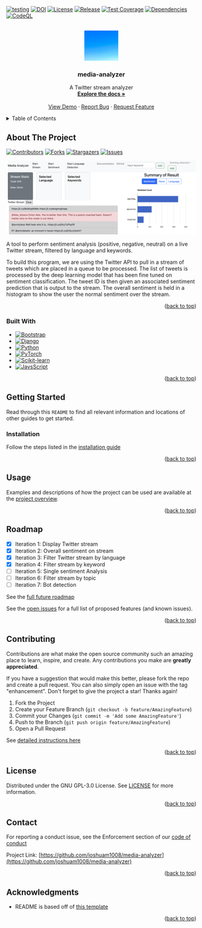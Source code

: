 <a name="readme-top"></a>

<!-- PROJECT BADGES -->
[![testing](https://github.com/joshuam1008/media-analyzer/actions/workflows/django.yml/badge.svg)](https://github.com/joshuam1008/media-analyzer/actions/workflows/django.yml) 
[![DOI](https://zenodo.org/badge/DOI/10.5281/zenodo.7154682.svg)](https://doi.org/10.5281/zenodo.7154682)
[![License](https://img.shields.io/github/license/joshuam1008/media-analyzer)](https://github.com/joshuam1008/media-analyzer/blob/main/LICENSE)
[![Release](https://img.shields.io/github/v/release/joshuam1008/media-analyzer?include_prereleases)](https://github.com/joshuam1008/media-analyzer/releases/tag/v0.0.1)
[![Test Coverage](https://byob.yarr.is/joshuam1008/media-analyzer/coverage_report)](https://github.com/joshuam1008/media-analyzer/actions/workflows/django.yml)
[![Dependencies](https://img.shields.io/librariesio/github/joshuam1008/media-analyzer)](https://libraries.io/github/joshuam1008/media-analyzer)
[![CodeQL](https://github.com/joshuam1008/media-analyzer/workflows/CodeQL/badge.svg)](https://github.com/joshuam1008/media-analyzer/actions/workflows/codeql.yml)



<!-- PROJECT LOGO -->
<br />
<div align="center">
<a href="https://joshuam1008.github.io/media-analyzer/"><img src="images/logo.jpg" alt="Logo" width="90" height="80"></a>

<h3 align="center">media-analyzer</h3>

  <p align="center">
    A Twitter stream analyzer
    <br />
    <a href="https://joshuam1008.github.io/media-analyzer/#project-documentation"><strong>Explore the docs »</strong></a>
    <br />
    <br />
    <a href="https://joshuam1008.github.io/media-analyzer/#short-video">View Demo</a>
    ·
    <a href="https://github.com/joshuam1008/media-analyzer/issues/new/choose">Report Bug</a>
    ·
    <a href="https://github.com/joshuam1008/media-analyzer/issues/new/choose">Request Feature</a>
  </p>
</div>



<!-- TABLE OF CONTENTS -->
<details>
  <summary>Table of Contents</summary>
  <ol>
    <li>
      <a href="#about-the-project">About The Project</a>
      <ul>
        <li><a href="#built-with">Built With</a></li>
      </ul>
    </li>
    <li>
      <a href="#getting-started">Getting Started</a>
      <ul>
        <li><a href="#installation">Installation</a></li>
      </ul>
    </li>
    <li><a href="#usage">Usage</a></li>
    <li><a href="#roadmap">Roadmap</a></li>
    <li><a href="#contributing">Contributing</a></li>
    <li><a href="#license">License</a></li>
    <li><a href="#contact">Contact</a></li>
    <li><a href="#acknowledgments">Acknowledgments</a></li>
  </ol>
</details>



<!-- ABOUT THE PROJECT -->
## About The Project

[![Contributors][contributors-shield]][contributors-url]
[![Forks][forks-shield]][forks-url]
[![Stargazers][stars-shield]][stars-url]
[![Issues][issues-shield]][issues-url]

![Product Name Screen Shot][product-screenshot]

A tool to perform sentiment analysis (positive, negative, neutral) on a live Twitter stream, filtered by language and keywords.

To build this program, we are using the Twitter API to pull in a stream of tweets which are placed in a queue to be processed. The list of tweets is processed by the deep learning model that has been fine tuned on sentiment classification. The tweet ID is then given an associated sentiment prediction that is output to the stream. The overall sentiment is held in a histogram to show the user the normal sentiment over the stream.

<p align="right">(<a href="#readme-top">back to top</a>)</p>



### Built With

* [![Bootstrap][Bootstrap.com]][Bootstrap-url]
* [![Django][Django.com]][Django-url]
* [![Python][Python.com]][Python-url]
* [![PyTorch][PyTorch.com]][PyTorch-url]
* [![Scikit-learn][Scikitlearn.com]][Scikitlearn-url]
* [![JavsScript][JavaScript.com]][JavaScript-url]

<p align="right">(<a href="#readme-top">back to top</a>)</p>



<!-- GETTING STARTED -->
## Getting Started

Read through this `README` to find all relevant information and locations of other guides to get started.


### Installation

Follow the steps listed in the [installation guide](INSTALL.md)

<p align="right">(<a href="#readme-top">back to top</a>)</p>



<!-- USAGE EXAMPLES -->
## Usage

Examples and descriptions of how the project can be used are available at the [project overview](https://joshuam1008.github.io/media-analyzer/).

<p align="right">(<a href="#readme-top">back to top</a>)</p>



<!-- ROADMAP -->
## Roadmap

- [x] Iteration 1: Display Twitter stream
- [x] Iteration 2: Overall sentiment on stream
- [x] Iteration 3: Filter Twitter stream by language
- [x] Iteration 4: Filter stream by keyword
- [ ] Iteration 5: Single sentiment Analysis
- [ ] Iteration 6: Filter stream by topic
- [ ] Iteration 7: Bot detection

See the [full future roadmap](https://github.com/users/joshuam1008/projects/3)

See the [open issues](https://github.com/joshuam1008/media-analyzer/issues) for a full list of proposed features (and known issues).

<p align="right">(<a href="#readme-top">back to top</a>)</p>



<!-- CONTRIBUTING -->
## Contributing

Contributions are what make the open source community such an amazing place to learn, inspire, and create. Any contributions you make are **greatly appreciated**.

If you have a suggestion that would make this better, please fork the repo and create a pull request. You can also simply open an issue with the tag "enhancement".
Don't forget to give the project a star! Thanks again!

1. Fork the Project
2. Create your Feature Branch (`git checkout -b feature/AmazingFeature`)
3. Commit your Changes (`git commit -m 'Add some AmazingFeature'`)
4. Push to the Branch (`git push origin feature/AmazingFeature`)
5. Open a Pull Request

See [detailed instructions here](CONTRIBUTING.md)

<p align="right">(<a href="#readme-top">back to top</a>)</p>



<!-- LICENSE -->
## License

Distributed under the GNU GPL-3.0 License. See [LICENSE](LICENSE) for more information.

<p align="right">(<a href="#readme-top">back to top</a>)</p>



<!-- CONTACT -->
## Contact

For reporting a conduct issue, see the Enforcement section of our [code of conduct](CODE_OF_CONDUCT.md)

Project Link: [https://github.com/joshuam1008/media-analyzer](https://github.com/joshuam1008/media-analyzer)

<p align="right">(<a href="#readme-top">back to top</a>)</p>



<!-- ACKNOWLEDGMENTS -->
## Acknowledgments

* README is based off of [this template](https://github.com/othneildrew/Best-README-Template)

<p align="right">(<a href="#readme-top">back to top</a>)</p>



<!-- MARKDOWN LINKS & IMAGES -->
<!-- https://www.markdownguide.org/basic-syntax/#reference-style-links -->
[contributors-shield]: https://img.shields.io/github/contributors/joshuam1008/media-analyzer.svg?style=for-the-badge
[contributors-url]: https://github.com/joshuam1008/media-analyzer/graphs/contributors
[forks-shield]: https://img.shields.io/github/forks/joshuam1008/media-analyzer.svg?style=for-the-badge
[forks-url]: https://github.com/joshuam1008/media-analyzer/network/members
[stars-shield]: https://img.shields.io/github/stars/joshuam1008/media-analyzer.svg?style=for-the-badge
[stars-url]: https://github.com/joshuam1008/media-analyzer/stargazers
[issues-shield]: https://img.shields.io/github/issues/joshuam1008/media-analyzer.svg?style=for-the-badge
[issues-url]: https://github.com/joshuam1008/media-analyzer/issues

[product-screenshot]: images/project-view.png

[Bootstrap.com]: https://img.shields.io/badge/Bootstrap-563D7C?style=for-the-badge&logo=bootstrap&logoColor=white
[Bootstrap-url]: https://getbootstrap.com
[Django.com]: https://img.shields.io/badge/Django-092E20?style=for-the-badge&logo=django&logoColor=white
[Django-url]: https://www.djangoproject.com/
[Python.com]: https://img.shields.io/badge/Python-3776AB?style=for-the-badge&logo=python&logoColor=white
[Python-url]: https://www.python.org/
[PyTorch.com]: https://img.shields.io/badge/PyTorch-EE4C2C?style=for-the-badge&logo=pytest&logoColor=white
[PyTorch-url]: https://pytorch.org/
[Scikitlearn.com]: https://img.shields.io/badge/scikit-learn-F7931E?style=for-the-badge&logo=scikit-learn&logoColor=white
[Scikitlearn-url]: https://scikit-learn.org/stable/
[JavaScript.com]: https://img.shields.io/badge/JavaScript-F7DF1E?style=for-the-badge&logo=javascript&logoColor=black
[JavaScript-url]: https://www.javascript.com/


<!--
# Pending Development Plan
| Iteration 1                 | Iteration 2                       | Iteration 3               | Iteration 4              | Iteration 5            | Iteration 6   |
| --------------------------- | --------------------------------- | ------------------------- | ------------------------ | ---------------------- | ------------- |
| Display Twitter stream      | Filter Twitter stream by language | Single sentiment Analysis | Filter stream by keyword | Filter stream by topic | Bot detection |
| Overall sentiment on stream |                                   |                           |                          |                        |               |
|                             |                                   |                           |                          |                        |               |

deployment 
https://sheltered-citadel-93242.herokuapp.com/twitter/
currently using server side rendering, thus need to refresh page to get new stream

api 
post "/twitter/fetch_result"
1.fetch_result type post
expected json in backend

{"id":[id1,id2,id3],"category":['stream','sentiment','lang en']}

id represent result of twitter you requested on.
category is the type of result you requested.
stream: if you request stream, the data in stream cache will be fetched along with other results you requested in category

expected response for front end

{"stream":[id:{'sentiment':0,'lang':'en'}....],"inds": ["id1":{'sentiment':0,'lang':'en'}, "id2":{'sentiment':None,'lang':None}....]}

I seperate stream with requested tweet so the stream can be appended to frontend easier.
None means the backend will give it to you in the future.
so in the next round you can call again to get the result.

{"id":[id],"category":['stream','sentiment','lang en']}
-->
